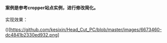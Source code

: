 #### 案例是参考cropper站点实例，进行修改简化。	
 	 
 实现效果：	
	
()[https://github.com/kesixin/Head_Cut_PC/blob/master/images/6673460-dc4841b2330ed932.png]
